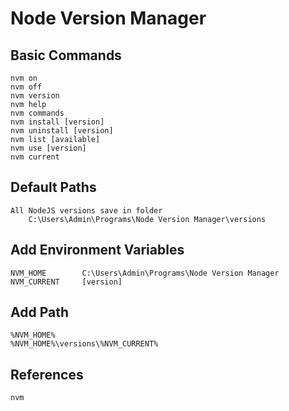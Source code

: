 # Node Version Manager

## Basic Commands

    nvm on
    nvm off
    nvm version
    nvm help
    nvm commands
    nvm install [version]
    nvm uninstall [version]
    nvm list [available]
    nvm use [version]
    nvm current

## Default Paths

    All NodeJS versions save in folder
    	C:\Users\Admin\Programs\Node Version Manager\versions

## Add Environment Variables

    NVM_HOME		C:\Users\Admin\Programs\Node Version Manager
    NVM_CURRENT		[version]

## Add Path

    %NVM_HOME%
    %NVM_HOME%\versions\%NVM_CURRENT%

## References

    nvm
